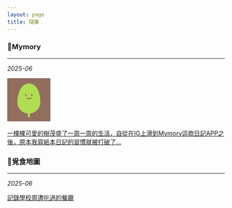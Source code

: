 ```yaml
---
layout: page
title: 隨筆
---
```


### 📝**Mymory**
***

*2025-06* 

<img src="https://raw.githubusercontent.com/Hazel-1212/Hazel-the-Cat/main/pictures/tree.png" width="100">

[一棵棵可愛的樹茂盛了一周一周的生活，自從在IG上滑到Mymory這款日記APP之後，原本我寫紙本日記的習慣就被打破了...](_posts/2025-06-19-Mymory.md)

### 🥞**覓食地圖**
***

*2025-06*

[記錄學校周遭吃過的餐廳](_posts/2025-06-21-覓食地圖.md)
